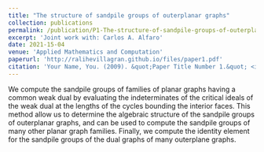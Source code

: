 ```yaml
---
title: "The structure of sandpile groups of outerplanar graphs"
collection: publications
permalink: /publication/P1-The-structure-of-sandpile-groups-of-outerplanar-graphs
excerpt: 'Joint work with: Carlos A. Alfaro'
date: 2021-15-04
venue: 'Applied Mathematics and Computation'
paperurl: 'http://ralihevillagran.github.io/files/paper1.pdf'
citation: 'Your Name, You. (2009). &quot;Paper Title Number 1.&quot; <i>Journal 1</i>. 1(1).'
---
```


We compute the sandpile groups of families of planar graphs having a common weak dual by evaluating the indeterminates of the critical ideals of the weak dual at the lengths of the cycles bounding the interior faces. This method allow us to determine the algebraic structure of the sandpile groups of outerplanar graphs, and can be used to compute the sandpile groups of many other planar graph families. Finally, we compute the identity element for the sandpile groups of the dual graphs of many outerplane graphs.
